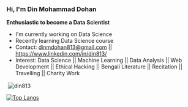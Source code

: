 ### Hi, I'm Din Mohammad Dohan


**Enthusiastic to become a Data Scientist**

- I'm currently working on Data Science
- Recently learning Data Science course
- Contact: dinmdohan813@gmail.com || https://www.linkedin.com/in/din813/
- Interest: Data Science || Machine Learning || Data Analysis || Web Development || Ethical Hacking || Bengali Literature || Recitation || Travelling || Charity Work

<p>&nbsp;<img align="center" src="https://github-readme-stats.vercel.app/api?username=din813&show_icons=true&locale=en" alt="din813" /></p>


[![Top Langs](https://github-readme-stats.vercel.app/api/top-langs/?username=din813&langs_count=8)](https://github.com/din813/github-readme-stats)
